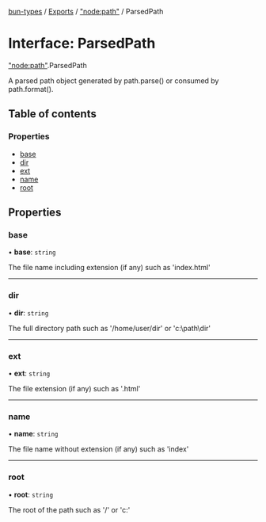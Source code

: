 [bun-types](https://oven-sh.github.io/bun-types/README.md) / [Exports](https://oven-sh.github.io/bun-types/modules.md) / ["node:path"](https://oven-sh.github.io/bun-types/modules/node_path_.md) / ParsedPath

# Interface: ParsedPath

["node:path"](https://oven-sh.github.io/bun-types/modules/node_path_.md).ParsedPath

A parsed path object generated by path.parse() or consumed by path.format().

## Table of contents

### Properties

- [base](https://oven-sh.github.io/bun-types/interfaces/node_path_.ParsedPath.md#base)
- [dir](https://oven-sh.github.io/bun-types/interfaces/node_path_.ParsedPath.md#dir)
- [ext](https://oven-sh.github.io/bun-types/interfaces/node_path_.ParsedPath.md#ext)
- [name](https://oven-sh.github.io/bun-types/interfaces/node_path_.ParsedPath.md#name)
- [root](https://oven-sh.github.io/bun-types/interfaces/node_path_.ParsedPath.md#root)

## Properties

### base

• **base**: `string`

The file name including extension (if any) such as 'index.html'

___

### dir

• **dir**: `string`

The full directory path such as '/home/user/dir' or 'c:\path\dir'

___

### ext

• **ext**: `string`

The file extension (if any) such as '.html'

___

### name

• **name**: `string`

The file name without extension (if any) such as 'index'

___

### root

• **root**: `string`

The root of the path such as '/' or 'c:\'
